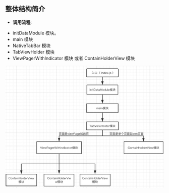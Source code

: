 ## <a name="object">整体结构简介</a>

  - **调用流程**: 
  
   + initDataModule 模块。
   + main 模块
   + NativeTabBar 模块
   + TabViewHolder 模块
   + ViewPagerWithIndicator 模块 或者 ContainHolderView 模块
   
   ![](/assets/整体流程图.png)